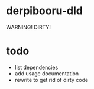 derpibooru-dld
==============

WARNING! DIRTY!

todo
====

* list dependencies
* add usage documentation
* rewrite to get rid of dirty code
